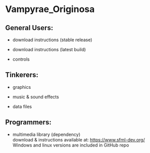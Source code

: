 # Vampyrae_Originosa

## General Users:
  + download instructions (stable release)
    
  + download instructions (latest build)
    
  + controls

## Tinkerers:
  + graphics
  
  + music & sound effects
  
  + data files

## Programmers:
  + multimedia library (dependency)  
    download & instructions available at: https://www.sfml-dev.org/  
    Windows and linux versions are included in GitHub repo  
